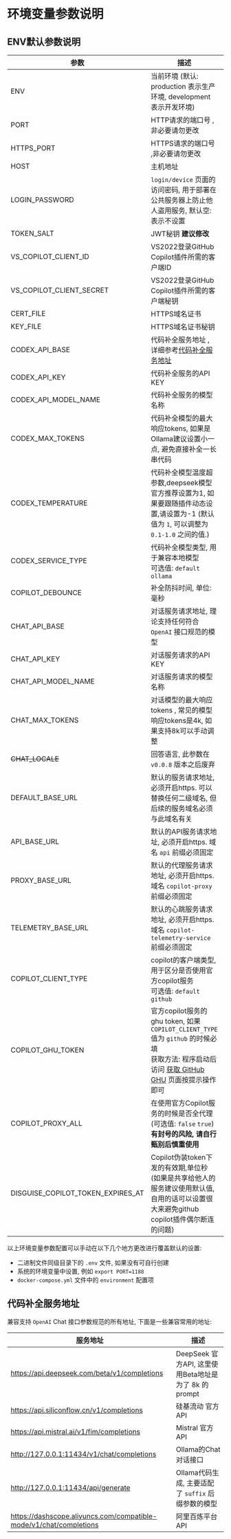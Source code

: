 # 环境变量参数说明

## ENV默认参数说明

| 参数                                | 描述                                                                                                                                                            | 类型     | 默认值                                             |
|-----------------------------------|---------------------------------------------------------------------------------------------------------------------------------------------------------------|--------|-------------------------------------------------|
| ENV                               | 当前环境 (默认: production 表示生产环境, development 表示开发环境)                                                                                                              | string | production                                      |
| PORT                              | HTTP请求的端口号 ,非必要请勿更改                                                                                                                                           | int    | 1188                                            |
| HTTPS_PORT                        | HTTPS请求的端口号 ,非必要请勿更改                                                                                                                                          | int    | 443                                             |
| HOST                              | 主机地址                                                                                                                                                          | int    | 0.0.0.0                                         |
| LOGIN_PASSWORD                    | `login/device` 页面的访问密码, 用于部署在公共服务器上防止他人盗用服务, 默认空:表示不设置                                                                                                        | string |                                                 |
| TOKEN_SALT                        | JWT秘钥 **建议修改**                                                                                                                                                | string | 7L3Gqrn24TUWzLwG                                |
| VS_COPILOT_CLIENT_ID              | VS2022登录GitHub Copilot插件所需的客户端ID                                                                                                                              | string | a200baed193bb2088a6e                            |
| VS_COPILOT_CLIENT_SECRET          | VS2022登录GitHub Copilot插件所需的客户端秘钥                                                                                                                              | string |                                                 |
| CERT_FILE                         | HTTPS域名证书                                                                                                                                                     | string | ssl/mycopilot.crt                               |
| KEY_FILE                          | HTTPS域名证书秘钥                                                                                                                                                   | string | ssl/mycopilot.key                               |
| CODEX_API_BASE                    | 代码补全服务地址 , 详细参考[代码补全服务地址](#代码补全服务地址)                                                                                                                          | string | https://api.deepseek.com/beta/v1/completions    |
| CODEX_API_KEY                     | 代码补全服务的API KEY                                                                                                                                                | string |                                                 |
| CODEX_API_MODEL_NAME              | 代码补全服务的模型名称                                                                                                                                                   | string |                                                 |
| CODEX_MAX_TOKENS                  | 代码补全模型的最大响应tokens, 如果是Ollama建议设置小一点, 避免直接补全一长串代码                                                                                                              | int    | 500                                             |
| CODEX_TEMPERATURE                 | 代码补全模型温度超参数,deepseek模型官方推荐设置为1, 如果要跟随插件动态设置,请设置为-1 (默认值为 `1`, 可以调整为 `0.1-1.0` 之间的值.)                                                                          | int    | 0                                               |
| CODEX_SERVICE_TYPE                | 代码补全模型类型, 用于兼容本地模型 <br/>可选值: `default` `ollama`                                                                                                               | string | default                                         |
| COPILOT_DEBOUNCE                  | 补全防抖时间, 单位:毫秒                                                                                                                                                 | int    | 200                                             |
| CHAT_API_BASE                     | 对话服务请求地址, 理论支持任何符合 `OpenAI` 接口规范的模型                                                                                                                           | string | https://api.deepseek.com/v1/chat/completions    |
| CHAT_API_KEY                      | 对话服务请求的API KEY                                                                                                                                                | string |                                                 |
| CHAT_API_MODEL_NAME               | 对话服务请求的模型名称                                                                                                                                                   | string | deepseek-chat                                   |
| CHAT_MAX_TOKENS                   | 对话模型的最大响应tokens , 常见的模型响应tokens是4k, 如果支持8k可以手动调整                                                                                                              | int    | 4096                                            |
| ~~CHAT_LOCALE~~                   | 回答语言, 此参数在 `v0.0.8` 版本之后废弃                                                                                                                                    | string | zh_CN                                           |
| DEFAULT_BASE_URL                  | 默认的服务请求地址, 必须开启https. 可以替换任何二级域名, 但后续的服务域名必须与此域名有关                                                                                                            | string | https://mycopilot.com                           |
| API_BASE_URL                      | 默认的API服务请求地址, 必须开启https.  域名 `api` 前缀必须固定                                                                                                                     | string | https://api.mycopilot.com                       |
| PROXY_BASE_URL                    | 默认的代理服务请求地址, 必须开启https.  域名 `copilot-proxy` 前缀必须固定                                                                                                            | string | https://copilot-proxy.mycopilot.com             |
| TELEMETRY_BASE_URL                | 默认的心跳服务请求地址, 必须开启https.  域名 `copilot-telemetry-service` 前缀必须固定                                                                                                | string | https://copilot-telemetry-service.mycopilot.com |
| COPILOT_CLIENT_TYPE               | copilot的客户端类型, 用于区分是否使用官方copilot服务<br/>可选值: `default` `github`                                                                                                | string | default                                         |
| COPILOT_GHU_TOKEN                 | 官方copilot服务的ghu token, 如果 `COPILOT_CLIENT_TYPE` 值为 `github` 的时候必填<br/>获取方法: 程序启动后访问 [获取 GitHub GHU](http://127.0.0.1:1188/github/login/device/code) 页面按提示操作即可 | string |                                                 |
| COPILOT_PROXY_ALL                 | 在使用官方Copilot服务的时候是否全代理 (可选值: `false` `true`) <br/> **有封号的风险, 请自行甄别后慎重使用**                                                                                     | bool   | false                                           |
| DISGUISE_COPILOT_TOKEN_EXPIRES_AT | Copilot伪装token下发的有效期,单位秒 (如果是共享给他人的服务建议使用默认值, 自用的话可以设置很大来避免github copilot插件偶尔断连的问题)                                                                           | int    | 1800                                            |

以上环境变量参数配置可以手动在以下几个地方更改进行覆盖默认的设置:

- 二进制文件同级目录下的 `.env` 文件, 如果没有可自行创建
- 系统的环境变量中设置, 例如 `export PORT=1188`
- `docker-compose.yml` 文件中的 `environment` 配置项

## 代码补全服务地址

兼容支持 `OpenAI` Chat 接口参数规范的所有地址, 下面是一些兼容常用的地址:

| 服务地址                                                               | 描述                                       |
|--------------------------------------------------------------------|------------------------------------------|
| https://api.deepseek.com/beta/v1/completions                       | DeepSeek 官方API, 这里使用Beta地址是为了 8k 的prompt |
| https://api.siliconflow.cn/v1/completions                          | 硅基流动 官方API                               |
| https://api.mistral.ai/v1/fim/completions                          | Mistral 官方API                            |
| http://127.0.0.1:11434/v1/chat/completions                         | Ollama的Chat对话接口                          |
| http://127.0.0.1:11434/api/generate                                | Ollama代码生成, 主要适配了 `suffix` 后缀参数的模型       |
| https://dashscope.aliyuncs.com/compatible-mode/v1/chat/completions | 阿里百炼平台API                                |
